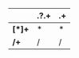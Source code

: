 |               |   .?.+   |   .+  |
| ------------- | ------------- | ------------- |
| **[*]+**      |      *        |       *       |
| **/+**    |       /     |     /         |